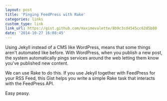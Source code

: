 ```yaml
---
layout: post
title: 'Pinging FeedPress with Rake'
categories: links
custom_type: link
link_url: https://gist.github.com/maximevalette/8b9c3cd4545cc62d5b80
date: '2014-10-27 16:08:45'
---
```

Using Jekyll instead of a CMS like WordPress, means that some things aren't automated like before. With WordPress, when you publish a new post, the system automatically pings services around the web letting them know you've published new content. 

We can use Rake to do this. If you use Jekyll together with FeedPress for your RSS Feed, this Gist helps you write a simple Rake task that interacts with the FeedPress API.

Easy peasy.